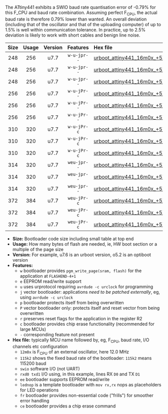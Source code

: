 The ATtiny441 exhibits a SWIO baud rate quantisation error of -0.79% for this F_CPU and baud rate combination. Assuming perfect F<sub>CPU</sub>, the actual baud rate is therefore 0.79% lower than wanted. An overall deviation (including that of the oscillator and that of the uploading computer) of up to 1.5% is well within communication tolerance. In practice, up to 2.5% deviation is likely to work with short cables and benign line noise.

|Size|Usage|Version|Features|Hex file|
|:-:|:-:|:-:|:-:|:--|
|248|256|u7.7|`w-u-jpr--`|[urboot_attiny441_16m0x_+576k0_swio_rxa2_txa1_lednop.hex](https://raw.githubusercontent.com/stefanrueger/urboot.hex/main/mcus/attiny441/external_oscillator/fcpu_16m0x/br_+576k0/urboot_attiny441_16m0x_+576k0_swio_rxa2_txa1_lednop.hex)|
|248|256|u7.7|`w-u-jpr--`|[urboot_attiny441_16m0x_+576k0_swio_rxa4_txa5_lednop.hex](https://raw.githubusercontent.com/stefanrueger/urboot.hex/main/mcus/attiny441/external_oscillator/fcpu_16m0x/br_+576k0/urboot_attiny441_16m0x_+576k0_swio_rxa4_txa5_lednop.hex)|
|248|256|u7.7|`w-u-jpr--`|[urboot_attiny441_16m0x_+576k0_swio_rxb2_txa7_lednop.hex](https://raw.githubusercontent.com/stefanrueger/urboot.hex/main/mcus/attiny441/external_oscillator/fcpu_16m0x/br_+576k0/urboot_attiny441_16m0x_+576k0_swio_rxb2_txa7_lednop.hex)|
|256|256|u7.7|`w-u-jPr--`|[urboot_attiny441_16m0x_+576k0_swio_rxa2_txa1.hex](https://raw.githubusercontent.com/stefanrueger/urboot.hex/main/mcus/attiny441/external_oscillator/fcpu_16m0x/br_+576k0/urboot_attiny441_16m0x_+576k0_swio_rxa2_txa1.hex)|
|256|256|u7.7|`w-u-jPr--`|[urboot_attiny441_16m0x_+576k0_swio_rxa4_txa5.hex](https://raw.githubusercontent.com/stefanrueger/urboot.hex/main/mcus/attiny441/external_oscillator/fcpu_16m0x/br_+576k0/urboot_attiny441_16m0x_+576k0_swio_rxa4_txa5.hex)|
|256|256|u7.7|`w-u-jPr--`|[urboot_attiny441_16m0x_+576k0_swio_rxb2_txa7.hex](https://raw.githubusercontent.com/stefanrueger/urboot.hex/main/mcus/attiny441/external_oscillator/fcpu_16m0x/br_+576k0/urboot_attiny441_16m0x_+576k0_swio_rxb2_txa7.hex)|
|310|320|u7.7|`w-u-jPr-c`|[urboot_attiny441_16m0x_+576k0_swio_rxa2_txa1_lednop_fr_ce.hex](https://raw.githubusercontent.com/stefanrueger/urboot.hex/main/mcus/attiny441/external_oscillator/fcpu_16m0x/br_+576k0/urboot_attiny441_16m0x_+576k0_swio_rxa2_txa1_lednop_fr_ce.hex)|
|310|320|u7.7|`w-u-jPr-c`|[urboot_attiny441_16m0x_+576k0_swio_rxa4_txa5_lednop_fr_ce.hex](https://raw.githubusercontent.com/stefanrueger/urboot.hex/main/mcus/attiny441/external_oscillator/fcpu_16m0x/br_+576k0/urboot_attiny441_16m0x_+576k0_swio_rxa4_txa5_lednop_fr_ce.hex)|
|310|320|u7.7|`w-u-jPr-c`|[urboot_attiny441_16m0x_+576k0_swio_rxb2_txa7_lednop_fr_ce.hex](https://raw.githubusercontent.com/stefanrueger/urboot.hex/main/mcus/attiny441/external_oscillator/fcpu_16m0x/br_+576k0/urboot_attiny441_16m0x_+576k0_swio_rxb2_txa7_lednop_fr_ce.hex)|
|314|320|u7.7|`weu-jpr--`|[urboot_attiny441_16m0x_+576k0_swio_rxa2_txa1_ee_lednop.hex](https://raw.githubusercontent.com/stefanrueger/urboot.hex/main/mcus/attiny441/external_oscillator/fcpu_16m0x/br_+576k0/urboot_attiny441_16m0x_+576k0_swio_rxa2_txa1_ee_lednop.hex)|
|314|320|u7.7|`weu-jpr--`|[urboot_attiny441_16m0x_+576k0_swio_rxa4_txa5_ee_lednop.hex](https://raw.githubusercontent.com/stefanrueger/urboot.hex/main/mcus/attiny441/external_oscillator/fcpu_16m0x/br_+576k0/urboot_attiny441_16m0x_+576k0_swio_rxa4_txa5_ee_lednop.hex)|
|314|320|u7.7|`weu-jpr--`|[urboot_attiny441_16m0x_+576k0_swio_rxb2_txa7_ee_lednop.hex](https://raw.githubusercontent.com/stefanrueger/urboot.hex/main/mcus/attiny441/external_oscillator/fcpu_16m0x/br_+576k0/urboot_attiny441_16m0x_+576k0_swio_rxb2_txa7_ee_lednop.hex)|
|372|384|u7.7|`weu-jPr-c`|[urboot_attiny441_16m0x_+576k0_swio_rxa2_txa1_ee_lednop_fr_ce.hex](https://raw.githubusercontent.com/stefanrueger/urboot.hex/main/mcus/attiny441/external_oscillator/fcpu_16m0x/br_+576k0/urboot_attiny441_16m0x_+576k0_swio_rxa2_txa1_ee_lednop_fr_ce.hex)|
|372|384|u7.7|`weu-jPr-c`|[urboot_attiny441_16m0x_+576k0_swio_rxa4_txa5_ee_lednop_fr_ce.hex](https://raw.githubusercontent.com/stefanrueger/urboot.hex/main/mcus/attiny441/external_oscillator/fcpu_16m0x/br_+576k0/urboot_attiny441_16m0x_+576k0_swio_rxa4_txa5_ee_lednop_fr_ce.hex)|
|372|384|u7.7|`weu-jPr-c`|[urboot_attiny441_16m0x_+576k0_swio_rxb2_txa7_ee_lednop_fr_ce.hex](https://raw.githubusercontent.com/stefanrueger/urboot.hex/main/mcus/attiny441/external_oscillator/fcpu_16m0x/br_+576k0/urboot_attiny441_16m0x_+576k0_swio_rxb2_txa7_ee_lednop_fr_ce.hex)|

- **Size:** Bootloader code size including small table at top end
- **Usage:** How many bytes of flash are needed, ie, HW boot section or a multiple of the page size
- **Version:** For example, u7.6 is an urboot version, o5.2 is an optiboot version
- **Features:**
  + `w` bootloader provides `pgm_write_page(sram, flash)` for the application at `FLASHEND-4+1`
  + `e` EEPROM read/write support
  + `u` uses urprotocol requiring `avrdude -c urclock` for programming
  + `j` vector bootloader: applications *need to be patched externally*, eg, using `avrdude -c urclock`
  + `p` bootloader protects itself from being overwritten
  + `P` vector bootloader only: protects itself and reset vector from being overwritten
  + `r` preserves reset flags for the application in the register R2
  + `c` bootloader provides chip erase functionality (recommended for large MCUs)
  + `-` corresponding feature not present
- **Hex file:** typically MCU name followed by, eg, F<sub>CPU</sub>, baud rate, I/O channels etc configuration
  + `12m0x` is F<sub>CPU</sub> of an external oscillator, here 12.0 MHz
  + `115k2` shows the fixed baud rate of the bootloader: `115k2` means 115200 baud
  + `swio` software I/O (not UART)
  + `rxd0 txd1` I/O using, in this example, lines RX `D0` and TX `D1`
  + `ee` bootloader supports EEPROM read/write
  + `lednop` is a template bootloader with `mov rx,rx` nops as placeholders for LED operations
  + `fr` bootloader provides non-essential code ("frills") for smoother error handling
  + `ce` bootloader provides a chip erase command
